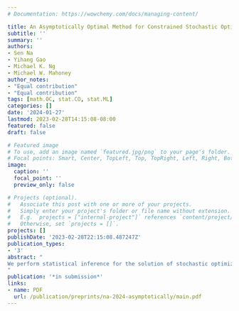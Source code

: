 ```yaml
---
# Documentation: https://wowchemy.com/docs/managing-content/

title: An Asymptotically Optimal Method for Constrained Stochastic Optimization
subtitle: ''
summary: ''
authors:
- Sen Na
- Yihang Gao
- Michael K. Ng
- Michael W. Mahoney
author_notes:
- "Equal contribution"
- "Equal contribution"
tags: [math.OC, stat.CO, stat.ML]
categories: []
date: '2024-01-27'
lastmod: 2023-02-28T14:15:08-08:00
featured: false
draft: false

# Featured image
# To use, add an image named `featured.jpg/png` to your page's folder.
# Focal points: Smart, Center, TopLeft, Top, TopRight, Left, Right, BottomLeft, Bottom, BottomRight.
image:
  caption: ''
  focal_point: ''
  preview_only: false

# Projects (optional).
#   Associate this post with one or more of your projects.
#   Simply enter your project's folder or file name without extension.
#   E.g. `projects = ["internal-project"]` references `content/project/deep-learning/index.md`.
#   Otherwise, set `projects = []`.
projects: []
publishDate: '2023-02-28T22:15:08.487247Z'
publication_types:
- '3'
abstract: "
We perform statistical inference for the solution of stochastic optimization problems with equality and box inequality constraints. The considered problems are prevalent in statistics and machine learning, encompassing constrained $M$-estimation, PDE-constrained problems, physics-inspired networks, and algorithmic fairness. We introduce a stochastic sequential quadratic programming method (StoSQP) to solve these problems, where we determine the search direction by performing a quadratic approximation of the objective with a linear approximation of the constraints. Despite having access to unbiased estimates of population gradients, a key challenge in constrained problems lies in dealing with the bias in the search direction. To address this challenge, we introduce a novel **gradient averaging technique to debias the direction step**, leading to Debiased-StoSQP. Our method achieves **global almost sure convergence** and exhibits **local asymptotic normality** with an optimal limiting covariance matrix in Hájek and Le Cam's sense. Additionally, a plug-in covariance matrix estimator is provided for practical inference purposes. To our knowledge, Debiased-StoSQP is the first **fully online** method to achieve **asymptotic minimax optimality** without relying on projection operators to the constraint set, which are incomputable for nonlinear problems. Through extensive experiments on benchmark nonlinear problems in the CUTEst test set, as well as on constrained generalized linear models and portfolio allocation problems, with both synthetic and real data, we demonstrate the superior performance of the method.
"
publication: '*in submission*'
links:
- name: PDF
  url: /publication/preprints/na-2024-asymptotically/main.pdf
---
```

